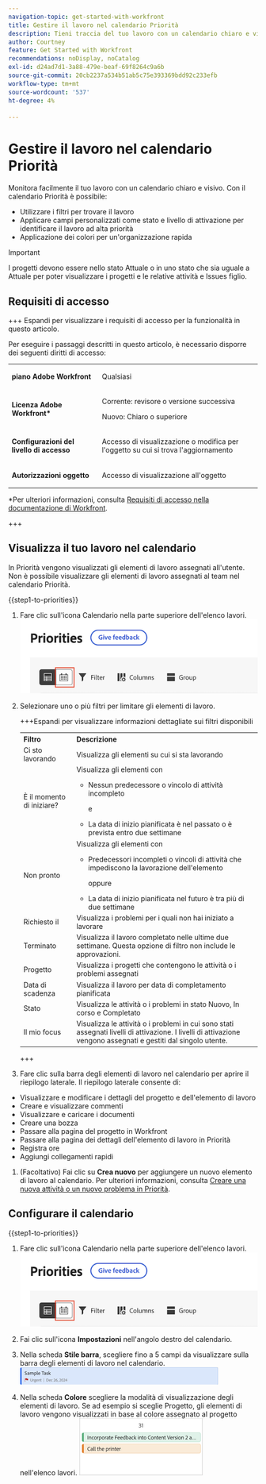 ```yaml
---
navigation-topic: get-started-with-workfront
title: Gestire il lavoro nel calendario Priorità
description: Tieni traccia del tuo lavoro con un calendario chiaro e visivo.
author: Courtney
feature: Get Started with Workfront
recommendations: noDisplay, noCatalog
exl-id: d24ad7d1-3a88-479e-beaf-69f8264c9a6b
source-git-commit: 20cb2237a534b51ab5c75e393369bdd92c233efb
workflow-type: tm+mt
source-wordcount: '537'
ht-degree: 4%

---
```


# Gestire il lavoro nel calendario Priorità

Monitora facilmente il tuo lavoro con un calendario chiaro e visivo. Con il calendario Priorità è possibile:

* Utilizzare i filtri per trovare il lavoro
* Applicare campi personalizzati come stato e livello di attivazione per identificare il lavoro ad alta priorità
* Applicazione dei colori per un&#39;organizzazione rapida

>[!IMPORTANT]
>
>I progetti devono essere nello stato Attuale o in uno stato che sia uguale a Attuale per poter visualizzare i progetti e le relative attività e Issues figlio.


## Requisiti di accesso

+++ Espandi per visualizzare i requisiti di accesso per la funzionalità in questo articolo.

Per eseguire i passaggi descritti in questo articolo, è necessario disporre dei seguenti diritti di accesso:

<table style="table-layout:auto"> 
 <col> 
 </col> 
 <col> 
 </col> 
 <tbody> 
  <tr> 
   <td role="rowheader"><strong>piano Adobe Workfront</strong></td> 
   <td> <p>Qualsiasi</p> </td> 
  </tr> 
  <tr> 
   <td role="rowheader"><strong>Licenza Adobe Workfront*</strong></td> 
   <td> 
   <p>Corrente: revisore o versione successiva</p>
   <p>Nuovo: Chiaro o superiore</p> 
   </td> 
  </tr> 
  <tr> 
   <td role="rowheader"><strong>Configurazioni del livello di accesso</strong></td> 
   <td> <p>Accesso di visualizzazione o modifica per l'oggetto su cui si trova l'aggiornamento</p></td> 
  </tr> 
  <tr> 
   <td role="rowheader"><strong>Autorizzazioni oggetto</strong></td> 
   <td> <p>Accesso di visualizzazione all'oggetto</p></td> 
  </tr> 
 </tbody> 
</table>

*Per ulteriori informazioni, consulta [Requisiti di accesso nella documentazione di Workfront](/help/quicksilver/administration-and-setup/add-users/access-levels-and-object-permissions/access-level-requirements-in-documentation.md).

+++

## Visualizza il tuo lavoro nel calendario

In Priorità vengono visualizzati gli elementi di lavoro assegnati all&#39;utente. Non è possibile visualizzare gli elementi di lavoro assegnati al team nel calendario Priorità.

{{step1-to-priorities}}

1. Fare clic sull&#39;icona Calendario nella parte superiore dell&#39;elenco lavori.
   ![icona calendario](assets/calendar-tab.png)
1. Selezionare uno o più filtri per limitare gli elementi di lavoro.

   +++Espandi per visualizzare informazioni dettagliate sui filtri disponibili
   <table>
    <tbody>
    <tr>
    <th>Filtro</th>
    <th>Descrizione</th>
    </tr>
        <tr>
        <td>Ci sto lavorando</td>
        <td>Visualizza gli elementi su cui si sta lavorando</td>
        </tr>
        <tr>
        <td>È il momento di iniziare?</td>
        <td>Visualizza gli elementi con 
        <ul>
        <li>Nessun predecessore o vincolo di attività incompleto</li>
        <p>e</p>
        <li>La data di inizio pianificata è nel passato o è prevista entro due settimane</li>
        </ul>
        </td>
        </tr>
        <tr>
        <td>Non pronto</td>
        <td>Visualizza gli elementi con
        <ul>
        <li>Predecessori incompleti o vincoli di attività che impediscono la lavorazione dell'elemento</li>
        <p>oppure</p>
        <li>La data di inizio pianificata nel futuro è tra più di due settimane</li>
        </ul>
        </td>
        </tr>
        <tr>
        <td>Richiesto il</td>
        <td>Visualizza i problemi per i quali non hai iniziato a lavorare</td>
        </tr>
        <td>Terminato</td>
        <td>Visualizza il lavoro completato nelle ultime due settimane. Questa opzione di filtro non include le approvazioni.</td>
        </tr>
        <tr>
        <td>Progetto</td>
        <td>Visualizza i progetti che contengono le attività o i problemi assegnati</td>
        </tr>
        <tr>
        <td>Data di scadenza</td>
        <td>Visualizza il lavoro per data di completamento pianificata</td>
        </tr>
        <tr>
        <td>Stato</td>
        <td>Visualizza le attività o i problemi in stato Nuovo, In corso e Completato</td>
        </tr>
        <tr>
        <td>Il mio focus</td>
        <td>Visualizza le attività o i problemi in cui sono stati assegnati livelli di attivazione. I livelli di attivazione vengono assegnati e gestiti dal singolo utente.</td>
        </tr>
    </tbody>
    </table>

   +++

1. Fare clic sulla barra degli elementi di lavoro nel calendario per aprire il riepilogo laterale. Il riepilogo laterale consente di:

* Visualizzare e modificare i dettagli del progetto e dell&#39;elemento di lavoro
* Creare e visualizzare commenti
* Visualizzare e caricare i documenti
* Creare una bozza
* Passare alla pagina del progetto in Workfront
* Passare alla pagina dei dettagli dell&#39;elemento di lavoro in Priorità
* Registra ore
* Aggiungi collegamenti rapidi

1. (Facoltativo) Fai clic su **Crea nuovo** per aggiungere un nuovo elemento di lavoro al calendario. Per ulteriori informazioni, consulta [Creare una nuova attività o un nuovo problema in Priorità](/help/quicksilver/workfront-basics/priorities/create-task-issue-priorities.md).

## Configurare il calendario

{{step1-to-priorities}}

1. Fare clic sull&#39;icona Calendario nella parte superiore dell&#39;elenco lavori.
   ![icona calendario](assets/calendar-tab.png)
1. Fai clic sull&#39;icona **Impostazioni** nell&#39;angolo destro del calendario.

1. Nella scheda **Stile barra**, scegliere fino a 5 campi da visualizzare sulla barra degli elementi di lavoro nel calendario.
   ![barra di esempio](assets/sample-task-for-field-config.png)

1. Nella scheda **Colore** scegliere la modalità di visualizzazione degli elementi di lavoro. Se ad esempio si sceglie Progetto, gli elementi di lavoro vengono visualizzati in base al colore assegnato al progetto nell&#39;elenco lavori.
   ![progetto colore campione](assets/sample-calendar-projects.png)

